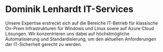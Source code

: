 # Dominik Lenhardt IT-Services

Unsere Expertise erstreckt sich auf die Bereiche IT-Betrieb für klassische On-Prem Infrastrukturen für Windows und Linux sowie auf Azure Cloud Lösungen. Wir konzentrieren uns dabei auf höchstmögliche Automatisierung und Standardisierung, um den aktuellen Anforderungen der IT-Sicherheit gerecht zu werden.
